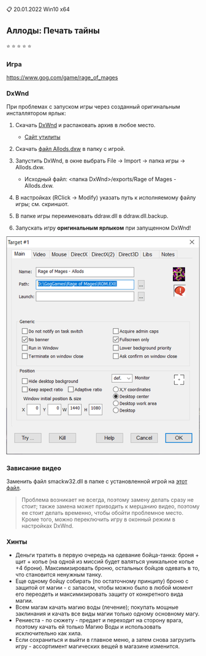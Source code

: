 :clipboard: 20.01.2022 Win10 x64

## Аллоды: Печать тайны 

:star: :star: :star: :star: :star:

### Игра

https://www.gog.com/game/rage_of_mages

### DxWnd

При проблемах с запуском игры через созданный оригинальным инсталлятором ярлык:

1. Скачать [DxWnd](https://github.com/Unicornum/Db.Games/releases/download/Allods/DxWnd_v2_05_80.rar) и распаковать архив в любое место.

    - [Сайт утилиты](https://sourceforge.net/projects/dxwnd/)

2. Скачать [файл Allods.dxw](https://github.com/Unicornum/Db.Games/releases/download/Allods/Allods.dxw) в папку с игрой.
3. Запустить DxWnd, в окне выбрать File -> Import -> папка игры -> Allods.dxw.

    - Исходный файл: <папка DxWnd>/exports/Rage of Mages - Allods.dxw.

4. В настройках (RClick -> Modify) указать путь к исполняемому файлу игры; см. скриншот.
5. В папке игры переименовать ddraw.dll в ddraw.dll.baсkup.
6. Запускать игру **оригинальным ярлыком** при запущенном DxWnd!

![DxWnd](DxWnd.png)

### Зависание видео

Заменить файл smackw32.dll в папке с установленной игрой на [этот файл](https://github.com/Unicornum/Db.Games/releases/download/Allods/smackw32.dll).

> Проблема возникает не всегда, поэтому замену делать сразу не стоит; также замена может приводить к мерцанию видео, поэтому ее стоит делать временно, чтобы обойти проблемное место.
> Кроме того, можно переключить игру в оконный режим в настройках DxWnd.

### Хинты

- Деньги тратить в первую очередь на одевание бойца-танка: броня + щит + копье (на одной из миссий будет валяться уникальное копье +4 брони). Максимизировать броню, остальных бойцов одевать в то, что становится ненужным танку.
- Еще одному бойцу собирать (по остаточному принципу) броню с защитой от магии - с запасом, чтобы можно было в любой момент его переодеть и максимизировать защиту от конкретного вида магии.
- Всем магам качать магию воды (лечение); покупать мощные заклинания и качать все виды магии только одному основному магу.
- Рениеста - по сюжету - предает и переходит на сторону врага, поэтому качать ей только Магию Воды и использовать исключительно как хила.
- Если сохраниться и выйти в главное меню, а затем снова загрузить игру - ассортимент магических вещей в магазине изменится.
